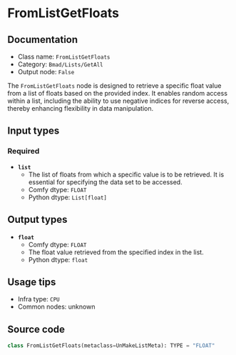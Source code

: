 # FromListGetFloats
## Documentation
- Class name: `FromListGetFloats`
- Category: `Bmad/Lists/GetAll`
- Output node: `False`

The `FromListGetFloats` node is designed to retrieve a specific float value from a list of floats based on the provided index. It enables random access within a list, including the ability to use negative indices for reverse access, thereby enhancing flexibility in data manipulation.
## Input types
### Required
- **`list`**
    - The list of floats from which a specific value is to be retrieved. It is essential for specifying the data set to be accessed.
    - Comfy dtype: `FLOAT`
    - Python dtype: `List[float]`
## Output types
- **`float`**
    - Comfy dtype: `FLOAT`
    - The float value retrieved from the specified index in the list.
    - Python dtype: `float`
## Usage tips
- Infra type: `CPU`
- Common nodes: unknown


## Source code
```python
class FromListGetFloats(metaclass=UnMakeListMeta): TYPE = "FLOAT"

```
